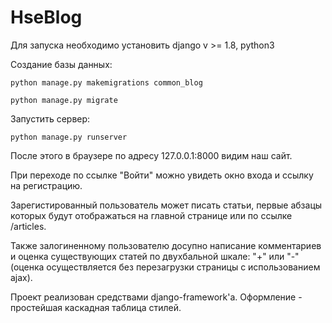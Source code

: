 # HseBlog

Для запуска необходимо установить django v >= 1.8, python3


Создание базы данных:

`python manage.py makemigrations common_blog`

`python manage.py migrate`

Запустить сервер:

`python manage.py runserver`


После этого в браузере по адресу 127.0.0.1:8000 видим наш сайт.


  При переходе по ссылке "Войти" можно увидеть окно входа и ссылку на регистрацию.
  
  
  Зарегистированный пользователь может писать статьи, первые абзацы которых будут отображаться на главной странице или по ссылке /articles.
  
  
  Также залогиненному пользователю досупно написание комментариев и оценка существующих статей по двухбальной шкале: "+" или "-" (оценка осуществляется без перезагрузки страницы с использованием ajax).
  
  
  Проект реализован средствами django-framework'a. Оформление - простейшая каскадная таблица стилей.
  
  
